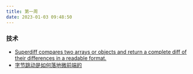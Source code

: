 ```yaml
---
title: 第一周
date: 2023-01-03 09:48:50
---
```


### 技术

- [Superdiff compares two arrays or objects and return a complete diff of their differences in a readable format.](https://github.com/DoneDeal0/superdiff)
- [字节跳动是如何落地微前端的](https://mp.weixin.qq.com/s/L9wbfNG5fTXF5bx7dcgj4Q)
